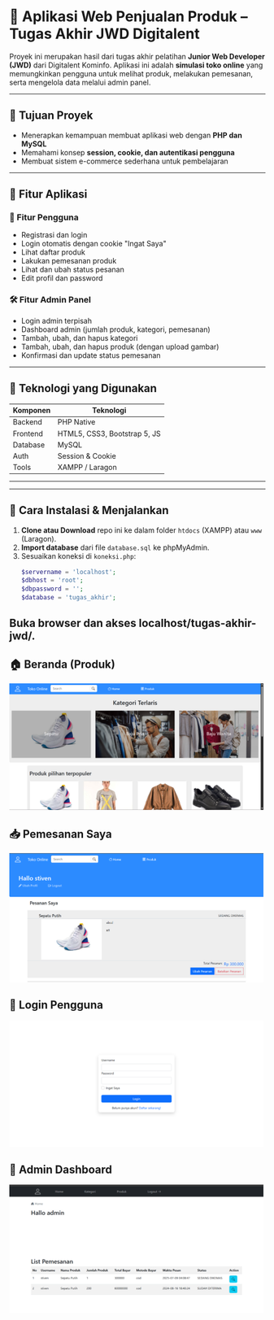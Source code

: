 # 🛒 Aplikasi Web Penjualan Produk – Tugas Akhir JWD Digitalent

Proyek ini merupakan hasil dari tugas akhir pelatihan **Junior Web Developer (JWD)** dari Digitalent Kominfo. Aplikasi ini adalah **simulasi toko online** yang memungkinkan pengguna untuk melihat produk, melakukan pemesanan, serta mengelola data melalui admin panel.

---

## 🎯 Tujuan Proyek

- Menerapkan kemampuan membuat aplikasi web dengan **PHP dan MySQL**
- Memahami konsep **session, cookie, dan autentikasi pengguna**
- Membuat sistem e-commerce sederhana untuk pembelajaran

---

## 🚀 Fitur Aplikasi

### 👤 Fitur Pengguna

- Registrasi dan login
- Login otomatis dengan cookie "Ingat Saya"
- Lihat daftar produk
- Lakukan pemesanan produk
- Lihat dan ubah status pesanan
- Edit profil dan password

### 🛠️ Fitur Admin Panel

- Login admin terpisah
- Dashboard admin (jumlah produk, kategori, pemesanan)
- Tambah, ubah, dan hapus kategori
- Tambah, ubah, dan hapus produk (dengan upload gambar)
- Konfirmasi dan update status pemesanan

---

## 🧰 Teknologi yang Digunakan

| Komponen | Teknologi                    |
| -------- | ---------------------------- |
| Backend  | PHP Native                   |
| Frontend | HTML5, CSS3, Bootstrap 5, JS |
| Database | MySQL                        |
| Auth     | Session & Cookie             |
| Tools    | XAMPP / Laragon              |

---

---

## 💾 Cara Instalasi & Menjalankan

1. **Clone atau Download** repo ini ke dalam folder `htdocs` (XAMPP) atau `www` (Laragon).
2. **Import database** dari file `database.sql` ke phpMyAdmin.
3. Sesuaikan koneksi di `koneksi.php`:
   ```php
   $servername = 'localhost';
   $dbhost = 'root';
   $dbpassword = '';
   $database = 'tugas_akhir';
   ```

## Buka browser dan akses localhost/tugas-akhir-jwd/.

## 🏠 Beranda (Produk)

<img src="image/iqHDEHiDUsjfef.png" width="500"/>

## 📥 Pemesanan Saya

<img src="image/sfsmfkffrvfd.png" width="500"/>

## 🔐 Login Pengguna

<img src="image/jjnushohs.png" width="500"/>

## 👤 Admin Dashboard

<img src="image/svefirjfsiif.png" width="500"/>
